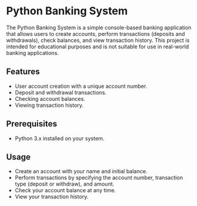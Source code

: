 # Python Banking System

The Python Banking System is a simple console-based banking application that allows users to create accounts, perform transactions (deposits and withdrawals), check balances, and view transaction history. This project is intended for educational purposes and is not suitable for use in real-world banking applications.

## Features

- User account creation with a unique account number.
- Deposit and withdrawal transactions.
- Checking account balances.
- Viewing transaction history.

## Prerequisites

- Python 3.x installed on your system.

## Usage

- Create an account with your name and initial balance.
- Perform transactions by specifying the account number, transaction type (deposit or withdraw), and amount.
- Check your account balance at any time.
- View your transaction history.

